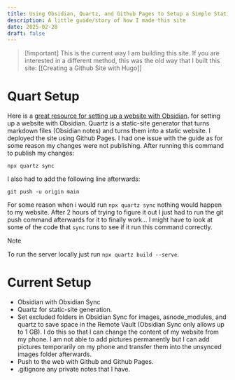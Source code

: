 ```yaml
---
title: Using Obsidian, Quartz, and Github Pages to Setup a Simple Static Website
description: A little guide/story of how I made this site
date: 2025-02-28
draft: false
---
```

>[!important] This is the current way I am building this site. If you are interested in a different method, this was the old way that I built this site: [[Creating a Github Site with Hugo]]
# Quart Setup
Here is a [great resource for setting up a website with Obsidian](https://notes.nicolevanderhoeven.com/How+to+publish+Obsidian+notes+with+Quartz+on+GitHub+Pages). for setting up a website with Obsidian. Quartz is a static-site generator that turns markdown files (Obsidian notes) and turns them into a static website. I deployed the site using Github Pages.
I had one issue with the guide as for some reason my changes were not publishing.
After running this command to publish my changes:

```shell=
npx quartz sync
```

I also had to add the following line afterwards: 

```shell=
git push -u origin main
```

For some reason when i would run `npx quartz sync` nothing would happen to my website. After 2 hours of trying to figure it out I just had to run the git push command afterwards for it to finally work... I might have to look at some of the code that `sync` runs to see if it run this command correctly.

> [!note]
> To run the server locally just run `npx quartz build --serve`.
# Current Setup
- Obsidian with Obsidian Sync
- Quartz for static-site generation.
- Set excluded folders in Obsidian Sync for images, asnode_modules, and quartz to save space in the Remote Vault (Obsidian Sync only allows up to 1 GB). I do this so that I can change the content of my website from my phone. I am not able to add pictures permanently but I can add pictures temporarily on my phone and transfer them into the unsynced images folder afterwards.
- Push to the web with Github and Github Pages.
- .gitignore any private notes that I have.


